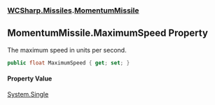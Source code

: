 ### [WCSharp.Missiles](WCSharp.Missiles.md 'WCSharp.Missiles').[MomentumMissile](WCSharp.Missiles.MomentumMissile.md 'WCSharp.Missiles.MomentumMissile')

## MomentumMissile.MaximumSpeed Property

The maximum speed in units per second.

```csharp
public float MaximumSpeed { get; set; }
```

#### Property Value
[System.Single](https://docs.microsoft.com/en-us/dotnet/api/System.Single 'System.Single')